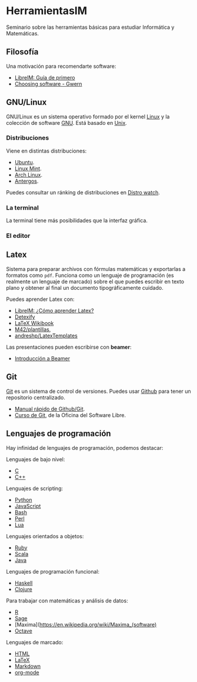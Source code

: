 # HerramientasIM

Seminario sobre las herramientas básicas para estudiar Informática y 
Matemáticas.

## Filosofía

Una motivación para recomendarte software:

 - [LibreIM: Guía de primero](http://tux.ugr.es/dgiim/blog/2015/09/10/primero/)
 - [Choosing software - Gwern](http://www.gwern.net/Choosing%20Software)

## GNU/Linux

GNU/Linux es un sistema operativo formado por el kernel 
[Linux](https://en.wikipedia.org/wiki/Linux_kernel) y la colección de
software [GNU](https://en.wikipedia.org/wiki/GNU). Está basado en
[Unix](https://es.wikipedia.org/wiki/Unix-like).

### Distribuciones

Viene en distintas distribuciones:

 - [Ubuntu](https://www.ubuntu.com/).
 - [Linux Mint](https://www.linuxmint.com/).
 - [Arch Linux](https://www.archlinux.org/).
 - [Antergos](https://antergos.com/).
 
Puedes consultar un ránking de distribuciones en 
[Distro watch](http://distrowatch.com/).

### La terminal

La terminal tiene más posibilidades que la interfaz gráfica.

### El editor

## Latex

Sistema para preparar archivos con fórmulas matemáticas y exportarlas a 
formatos como `pdf`. Funciona como un lenguaje de programación (es realmente
un lenguaje de marcado) sobre el que puedes escribir en texto plano y obtener
al final un documento tipográficamente cuidado.

Puedes aprender Latex con:

 - [LibreIM: ¿Cómo aprender Latex?](http://tux.ugr.es/dgiim/blog/2015/03/14/latex/)
 - [Detexify](http://detexify.kirelabs.org/classify.html)
 - [LaTeX Wikibook](https://en.wikibooks.org/wiki/LaTeX)
 - [M42/plantillas](https://github.com/M42/plantillas), 
 - [andreshp/LatexTemplates](https://github.com/andreshp/LatexTemplates)

Las presentaciones pueden escribirse con **beamer**:

 - [Introducción a Beamer](http://tux.ugr.es/dgiim/blog/2015/03/14/intro-beamer/)

## Git

[Git](https://git-scm.com/) 
es un sistema de control de versiones. Puedes usar 
[Github](https://github.com/) para tener un repositorio centralizado.

 - [Manual rápido de Github/Git](http://tux.ugr.es/dgiim/blog/2014/02/23/manualgit/).
 - [Curso de Git](https://github.com/oslugr/curso-git), de la Oficina del Software Libre.

## Lenguajes de programación

Hay infinidad de lenguajes de programación, podemos destacar:

Lenguajes de bajo nivel: 

 - [C](https://en.wikipedia.org/wiki/C_%28programming_language%29)
 - [C++](https://en.wikipedia.org/wiki/C%2B%2B)

Lenguajes de scripting:

 - [Python](https://www.python.org/)
 - [JavaScript](https://en.wikipedia.org/wiki/JavaScript)
 - [Bash](https://en.wikipedia.org/wiki/Bash_(Unix_shell))
 - [Perl](https://www.perl.org/)
 - [Lua](http://www.lua.org/)

Lenguajes orientados a objetos:

 - [Ruby](https://www.ruby-lang.org/en/)
 - [Scala](https://en.wikipedia.org/wiki/Scala)
 - [Java](https://go.java/index.html?intcmp=gojava-banner-java-com)

Lenguajes de programación funcional:

 - [Haskell](https://en.wikipedia.org/wiki/Haskell_(programming_language))
 - [Clojure](https://en.wikipedia.org/wiki/Clojure)

Para trabajar con matemáticas y análisis de datos:

 - [R](https://www.r-project.org/)
 - [Sage](http://www.sagemath.org/)
 - [Maxima](https://en.wikipedia.org/wiki/Maxima_(software)
 - [Octave](https://www.gnu.org/software/octave/)

Lenguajes de marcado:

 - [HTML](https://en.wikipedia.org/wiki/HTML)
 - [LaTeX](https://www.latex-project.org/)
 - [Markdown](http://daringfireball.net/projects/markdown/)
 - [org-mode](http://orgmode.org/)

